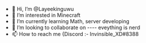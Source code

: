 - 👋 Hi, I’m @Layeekinguwu
- 👀 I’m interested in Minecraft
- 🌱 I’m currently learning Math, server developing
- 💞️ I’m looking to collaborate on ---- eveything is nerd
- 📫 How to reach me {Discord :- Invinsible_XD#8388


<!---
Layeekinguwu/Layeekinguwu is a ✨ special ✨ repository because its `README.md` (this file) appears on your GitHub profile.
You can click the Preview link to take a look at your changes.
--->
